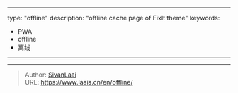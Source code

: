 # 

---
type: "offline"
description: "offline cache page of FixIt theme"
keywords: 
  - PWA
  - offline
  - 离线
---

---

> Author: [SivanLaai](https://www.laais.cn)  
> URL: https://www.laais.cn/en/offline/  

